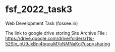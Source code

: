 # fsf_2022_task3
Web Development Task (fossee.in)

The link to google drive storing Site Archive File : https://drive.google.com/drive/folders/11s-52SIn_pU9JxBni4bqouM7oNMNaKgi?usp=sharing
